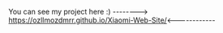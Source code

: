 You can see my project here :) --------> https://ozllmozdmrr.github.io/Xiaomi-Web-Site/<------------
